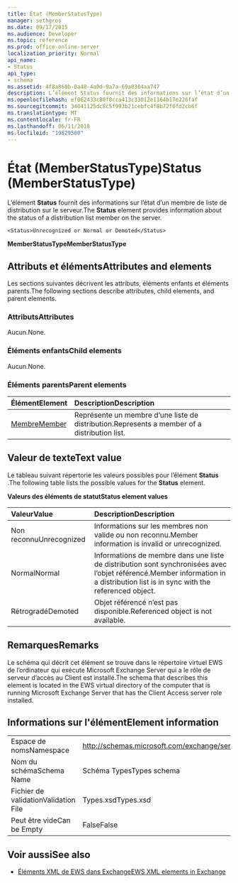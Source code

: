 ```yaml
---
title: État (MemberStatusType)
manager: sethgros
ms.date: 09/17/2015
ms.audience: Developer
ms.topic: reference
ms.prod: office-online-server
localization_priority: Normal
api_name:
- Status
api_type:
- schema
ms.assetid: 4f8a860b-0a48-4a0d-9a7a-69a0304aa747
description: L’élément Status fournit des informations sur l’état d’un membre de liste de distribution sur le serveur.
ms.openlocfilehash: ef062433c80f0cca413c33012e1164b17e226faf
ms.sourcegitcommit: 34041125dc8c5f993b21cebfc4f8b72f0fd2cb6f
ms.translationtype: MT
ms.contentlocale: fr-FR
ms.lasthandoff: 06/11/2018
ms.locfileid: "19829580"
---
```

# <a name="status-memberstatustype"></a><span data-ttu-id="6d48c-103">État (MemberStatusType)</span><span class="sxs-lookup"><span data-stu-id="6d48c-103">Status (MemberStatusType)</span></span>

<span data-ttu-id="6d48c-104">L’élément **Status** fournit des informations sur l’état d’un membre de liste de distribution sur le serveur.</span><span class="sxs-lookup"><span data-stu-id="6d48c-104">The **Status** element provides information about the status of a distribution list member on the server.</span></span> 
  
```
<Status>Unrecognized or Normal or Demoted</Status>
```

 <span data-ttu-id="6d48c-105">**MemberStatusType**</span><span class="sxs-lookup"><span data-stu-id="6d48c-105">**MemberStatusType**</span></span>
## <a name="attributes-and-elements"></a><span data-ttu-id="6d48c-106">Attributs et éléments</span><span class="sxs-lookup"><span data-stu-id="6d48c-106">Attributes and elements</span></span>

<span data-ttu-id="6d48c-107">Les sections suivantes décrivent les attributs, éléments enfants et éléments parents.</span><span class="sxs-lookup"><span data-stu-id="6d48c-107">The following sections describe attributes, child elements, and parent elements.</span></span>
  
### <a name="attributes"></a><span data-ttu-id="6d48c-108">Attributs</span><span class="sxs-lookup"><span data-stu-id="6d48c-108">Attributes</span></span>

<span data-ttu-id="6d48c-109">Aucun.</span><span class="sxs-lookup"><span data-stu-id="6d48c-109">None.</span></span>
  
### <a name="child-elements"></a><span data-ttu-id="6d48c-110">Éléments enfants</span><span class="sxs-lookup"><span data-stu-id="6d48c-110">Child elements</span></span>

<span data-ttu-id="6d48c-111">Aucun.</span><span class="sxs-lookup"><span data-stu-id="6d48c-111">None.</span></span>
  
### <a name="parent-elements"></a><span data-ttu-id="6d48c-112">Éléments parents</span><span class="sxs-lookup"><span data-stu-id="6d48c-112">Parent elements</span></span>

|<span data-ttu-id="6d48c-113">**Élément**</span><span class="sxs-lookup"><span data-stu-id="6d48c-113">**Element**</span></span>|<span data-ttu-id="6d48c-114">**Description**</span><span class="sxs-lookup"><span data-stu-id="6d48c-114">**Description**</span></span>|
|:-----|:-----|
|[<span data-ttu-id="6d48c-115">Membre</span><span class="sxs-lookup"><span data-stu-id="6d48c-115">Member</span></span>](member-ex15websvcsotherref.md) <br/> |<span data-ttu-id="6d48c-116">Représente un membre d’une liste de distribution.</span><span class="sxs-lookup"><span data-stu-id="6d48c-116">Represents a member of a distribution list.</span></span>  <br/> |
   
## <a name="text-value"></a><span data-ttu-id="6d48c-117">Valeur de texte</span><span class="sxs-lookup"><span data-stu-id="6d48c-117">Text value</span></span>

<span data-ttu-id="6d48c-118">Le tableau suivant répertorie les valeurs possibles pour l’élément **Status** .</span><span class="sxs-lookup"><span data-stu-id="6d48c-118">The following table lists the possible values for the **Status** element.</span></span> 
  
<span data-ttu-id="6d48c-119">**Valeurs des éléments de statut**</span><span class="sxs-lookup"><span data-stu-id="6d48c-119">**Status element values**</span></span>

|<span data-ttu-id="6d48c-120">**Valeur**</span><span class="sxs-lookup"><span data-stu-id="6d48c-120">**Value**</span></span>|<span data-ttu-id="6d48c-121">**Description**</span><span class="sxs-lookup"><span data-stu-id="6d48c-121">**Description**</span></span>|
|:-----|:-----|
|<span data-ttu-id="6d48c-122">Non reconnu</span><span class="sxs-lookup"><span data-stu-id="6d48c-122">Unrecognized</span></span>  <br/> |<span data-ttu-id="6d48c-123">Informations sur les membres non valide ou non reconnu.</span><span class="sxs-lookup"><span data-stu-id="6d48c-123">Member information is invalid or unrecognized.</span></span>  <br/> |
|<span data-ttu-id="6d48c-124">Normal</span><span class="sxs-lookup"><span data-stu-id="6d48c-124">Normal</span></span>  <br/> |<span data-ttu-id="6d48c-125">Informations de membre dans une liste de distribution sont synchronisées avec l’objet référencé.</span><span class="sxs-lookup"><span data-stu-id="6d48c-125">Member information in a distribution list is in sync with the referenced object.</span></span>  <br/> |
|<span data-ttu-id="6d48c-126">Rétrogradé</span><span class="sxs-lookup"><span data-stu-id="6d48c-126">Demoted</span></span>  <br/> |<span data-ttu-id="6d48c-127">Objet référencé n’est pas disponible.</span><span class="sxs-lookup"><span data-stu-id="6d48c-127">Referenced object is not available.</span></span>  <br/> |
   
## <a name="remarks"></a><span data-ttu-id="6d48c-128">Remarques</span><span class="sxs-lookup"><span data-stu-id="6d48c-128">Remarks</span></span>

<span data-ttu-id="6d48c-129">Le schéma qui décrit cet élément se trouve dans le répertoire virtuel EWS de l’ordinateur qui exécute Microsoft Exchange Server qui a le rôle de serveur d’accès au Client est installé.</span><span class="sxs-lookup"><span data-stu-id="6d48c-129">The schema that describes this element is located in the EWS virtual directory of the computer that is running Microsoft Exchange Server that has the Client Access server role installed.</span></span>
  
## <a name="element-information"></a><span data-ttu-id="6d48c-130">Informations sur l'élément</span><span class="sxs-lookup"><span data-stu-id="6d48c-130">Element information</span></span>

|||
|:-----|:-----|
|<span data-ttu-id="6d48c-131">Espace de noms</span><span class="sxs-lookup"><span data-stu-id="6d48c-131">Namespace</span></span>  <br/> |http://schemas.microsoft.com/exchange/services/2006/types  <br/> |
|<span data-ttu-id="6d48c-132">Nom du schéma</span><span class="sxs-lookup"><span data-stu-id="6d48c-132">Schema Name</span></span>  <br/> |<span data-ttu-id="6d48c-133">Schéma Types</span><span class="sxs-lookup"><span data-stu-id="6d48c-133">Types schema</span></span>  <br/> |
|<span data-ttu-id="6d48c-134">Fichier de validation</span><span class="sxs-lookup"><span data-stu-id="6d48c-134">Validation File</span></span>  <br/> |<span data-ttu-id="6d48c-135">Types.xsd</span><span class="sxs-lookup"><span data-stu-id="6d48c-135">Types.xsd</span></span>  <br/> |
|<span data-ttu-id="6d48c-136">Peut être vide</span><span class="sxs-lookup"><span data-stu-id="6d48c-136">Can be Empty</span></span>  <br/> |<span data-ttu-id="6d48c-137">False</span><span class="sxs-lookup"><span data-stu-id="6d48c-137">False</span></span>  <br/> |
   
## <a name="see-also"></a><span data-ttu-id="6d48c-138">Voir aussi</span><span class="sxs-lookup"><span data-stu-id="6d48c-138">See also</span></span>



- [<span data-ttu-id="6d48c-139">Éléments XML de EWS dans Exchange</span><span class="sxs-lookup"><span data-stu-id="6d48c-139">EWS XML elements in Exchange</span></span>](ews-xml-elements-in-exchange.md)

